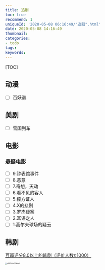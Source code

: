 ```yaml
---
title: 追剧
toc: true
recommend: 1
uniqueId: '2020-05-08 06:16:49/"追剧".html'
date: 2020-05-08 14:16:49
thumbnail:
categories:
- todo
tags:
keywords:
---
```


[TOC]

<!--more-->

## 动漫

- [ ] 百妖谱

## 美剧

- [ ] 雪国列车

## 电影

### 悬疑电影

- [ ] 9.钟表馆事件
- [ ] 8.恶意
- [ ] 7.奇想，天动
- [ ] 6.看不见的客人
- [ ] 5.控方证人
- [ ] 4.X的悲剧
- [ ] 3.罗杰疑案
- [ ] 2.耳语之人
- [ ] 1.高尔夫球场的疑云

## 韩剧

[豆瓣评分8.0以上的韩剧（评价人数≥1000）](https://www.douban.com/doulist/2942804/)

<img src="https://i.loli.net/2020/05/08/y9BZ6dtkEX3KezY.png" alt="y9BZ6dtkEX3KezY" style="zoom: 33%;" />
